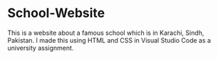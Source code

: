 # School-Website
This is a website about a famous school which is in Karachi, Sindh, Pakistan. I made this using HTML and CSS in Visual Studio Code as a university assignment. 
